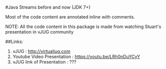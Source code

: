 #Java Streams before and now (JDK 7+)

Most of the code content are annotated inline with comments.

NOTE: All the code content in this package is made from watching Stuart's presentation in vJUG community

##Links:
1. vJUG : http://virtualjug.com
2. Youtube Video Presentation : https://youtu.be/LRh0nDuYCyY
3. vJUG link of Presentation : ???

 
 
